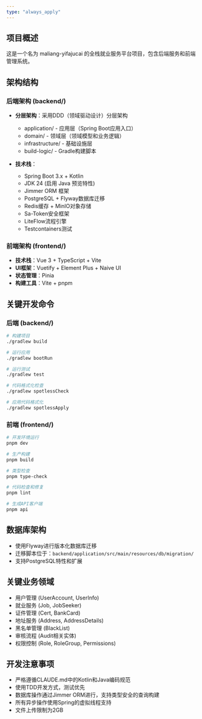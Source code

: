 ```yaml
---
type: "always_apply"
---
```


## 项目概述

这是一个名为 maliang-yifajucai 的全栈就业服务平台项目，包含后端服务和前端管理系统。

## 架构结构

### 后端架构 (backend/)
- **分层架构**：采用DDD（领域驱动设计）分层架构
  - application/ - 应用层（Spring Boot应用入口）
  - domain/ - 领域层（领域模型和业务逻辑）
  - infrastructure/ - 基础设施层
  - build-logic/ - Gradle构建脚本

- **技术栈**：
  - Spring Boot 3.x + Kotlin 
  - JDK 24 (启用 Java 预览特性)
  - Jimmer ORM 框架
  - PostgreSQL + Flyway数据库迁移
  - Redis缓存 + MinIO对象存储
  - Sa-Token安全框架
  - LiteFlow流程引擎
  - Testcontainers测试

### 前端架构 (frontend/)
- **技术栈**：Vue 3 + TypeScript + Vite
- **UI框架**：Vuetify + Element Plus + Naive UI
- **状态管理**：Pinia
- **构建工具**：Vite + pnpm

## 关键开发命令

### 后端 (backend/)
```bash
# 构建项目
./gradlew build

# 运行应用
./gradlew bootRun

# 运行测试
./gradlew test

# 代码格式化检查
./gradlew spotlessCheck

# 应用代码格式化
./gradlew spotlessApply
```

### 前端 (frontend/)
```bash
# 开发环境运行
pnpm dev

# 生产构建
pnpm build

# 类型检查
pnpm type-check

# 代码检查和修复
pnpm lint

# 生成API客户端
pnpm api
```

## 数据库架构

- 使用Flyway进行版本化数据库迁移
- 迁移脚本位于：`backend/application/src/main/resources/db/migration/`
- 支持PostgreSQL特性和扩展

## 关键业务领域

- 用户管理 (UserAccount, UserInfo)
- 就业服务 (Job, JobSeeker)
- 证件管理 (Cert, BankCard)  
- 地址服务 (Address, AddressDetails)
- 黑名单管理 (BlackList)
- 审核流程 (Audit相关实体)
- 权限控制 (Role, RoleGroup, Permissions)

## 开发注意事项

- 严格遵循CLAUDE.md中的Kotlin和Java编码规范
- 使用TDD开发方式，测试优先
- 数据库操作通过Jimmer ORM进行，支持类型安全的查询构建
- 所有异步操作使用Spring的虚拟线程支持
- 文件上传限制为2GB
